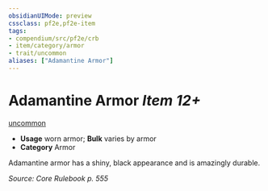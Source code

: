 ```yaml
---
obsidianUIMode: preview
cssclass: pf2e,pf2e-item
tags:
- compendium/src/pf2e/crb
- item/category/armor
- trait/uncommon
aliases: ["Adamantine Armor"]
---
```

# Adamantine Armor *Item 12+*  
[uncommon](../../../Rules/traits/uncommon.md)  

- **Usage** worn armor; **Bulk** varies by armor
- **Category** Armor

Adamantine armor has a shiny, black appearance and is amazingly durable.

*Source: Core Rulebook p. 555*